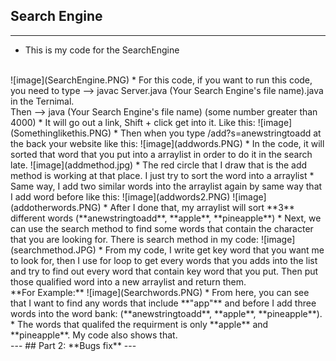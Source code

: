 ## Search Engine
---
* This is my code for the SearchEngine
<br/>
![image](SearchEngine.PNG)
* For this code, if you want to run this code, you need to type --> javac Server.java (Your Search Engine's file name).java in the Ternimal. <br/>
 Then --> java (Your Search Engine's file name) (some number greater than 4000)
* It will go out a link, Shift + click get into it. Like this:
![image](Somethinglikethis.PNG)
* Then when you type /add?s=anewstringtoadd at the back your website like this:
![image](addwords.PNG)
* In the code, it will sorted that word that you put into a arraylist in order to do it in the search late. 
![image](addmethod.jpg)
* The red circle that I draw that is the add method is working at that place. I just try to sort the word into a arraylist
* Same way, I add two similar words into the arraylist again by same way that I add word before like this:
![image](addwords2.PNG)
![image](addotherwords.PNG)
* After I done that, my arraylist will sort **3** different words (**anewstringtoadd**, **apple**, **pineapple**)
* Next, we can use the search method to find some words that contain the character that you are looking for. There is search method in my code: 
![image](searchmethod.JPG)
* From my code, I write get key word that you want me to look for, then I use for loop to get every words that you adds into the list and try to find out every word that contain key word that you put. Then put those qualified word into a new arraylist and return them. <br/>
**For Example:**
![image](Searchwords.PNG)
* From here, you can see that I want to find any words that include **"app"** and before I add three words into the word bank: (**anewstringtoadd**, **apple**, **pineapple**). 
* The words that qualifed the requirment is only **apple** and **pineapple**. My code also shows that.
<br/>
---
## Part 2: **Bugs fix**
---
